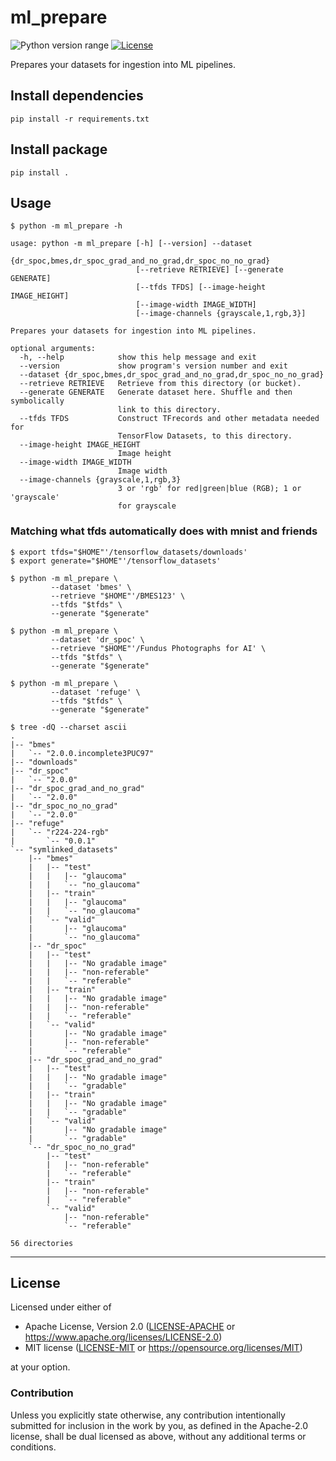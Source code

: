 ml_prepare
==========
![Python version range](https://img.shields.io/badge/python-2.7%E2%80%933.6+-blue.svg)
[![License](https://img.shields.io/badge/license-Apache--2.0%20OR%20MIT-blue.svg)](https://opensource.org/licenses/Apache-2.0)

Prepares your datasets for ingestion into ML pipelines.

## Install dependencies

    pip install -r requirements.txt

## Install package

    pip install .

## Usage

    $ python -m ml_prepare -h

    usage: python -m ml_prepare [-h] [--version] --dataset
                                {dr_spoc,bmes,dr_spoc_grad_and_no_grad,dr_spoc_no_no_grad}
                                [--retrieve RETRIEVE] [--generate GENERATE]
                                [--tfds TFDS] [--image-height IMAGE_HEIGHT]
                                [--image-width IMAGE_WIDTH]
                                [--image-channels {grayscale,1,rgb,3}]
    
    Prepares your datasets for ingestion into ML pipelines.
    
    optional arguments:
      -h, --help            show this help message and exit
      --version             show program's version number and exit
      --dataset {dr_spoc,bmes,dr_spoc_grad_and_no_grad,dr_spoc_no_no_grad}
      --retrieve RETRIEVE   Retrieve from this directory (or bucket).
      --generate GENERATE   Generate dataset here. Shuffle and then symbolically
                            link to this directory.
      --tfds TFDS           Construct TFrecords and other metadata needed for
                            TensorFlow Datasets, to this directory.
      --image-height IMAGE_HEIGHT
                            Image height
      --image-width IMAGE_WIDTH
                            Image width
      --image-channels {grayscale,1,rgb,3}
                            3 or 'rgb' for red|green|blue (RGB); 1 or 'grayscale'
                            for grayscale

### Matching what tfds automatically does with mnist and friends

    $ export tfds="$HOME"'/tensorflow_datasets/downloads'
    $ export generate="$HOME"'/tensorflow_datasets'

    $ python -m ml_prepare \
             --dataset 'bmes' \
             --retrieve "$HOME"'/BMES123' \
             --tfds "$tfds" \
             --generate "$generate"
    
    $ python -m ml_prepare \
             --dataset 'dr_spoc' \
             --retrieve "$HOME"'/Fundus Photographs for AI' \
             --tfds "$tfds" \
             --generate "$generate"

    $ python -m ml_prepare \
             --dataset 'refuge' \
             --tfds "$tfds" \
             --generate "$generate"

    $ tree -dQ --charset ascii
    .
    |-- "bmes"
    |   `-- "2.0.0.incomplete3PUC97"
    |-- "downloads"
    |-- "dr_spoc"
    |   `-- "2.0.0"
    |-- "dr_spoc_grad_and_no_grad"
    |   `-- "2.0.0"
    |-- "dr_spoc_no_no_grad"
    |   `-- "2.0.0"
    |-- "refuge"
    |   `-- "r224-224-rgb"
    |       `-- "0.0.1"
    `-- "symlinked_datasets"
        |-- "bmes"
        |   |-- "test"
        |   |   |-- "glaucoma"
        |   |   `-- "no_glaucoma"
        |   |-- "train"
        |   |   |-- "glaucoma"
        |   |   `-- "no_glaucoma"
        |   `-- "valid"
        |       |-- "glaucoma"
        |       `-- "no_glaucoma"
        |-- "dr_spoc"
        |   |-- "test"
        |   |   |-- "No gradable image"
        |   |   |-- "non-referable"
        |   |   `-- "referable"
        |   |-- "train"
        |   |   |-- "No gradable image"
        |   |   |-- "non-referable"
        |   |   `-- "referable"
        |   `-- "valid"
        |       |-- "No gradable image"
        |       |-- "non-referable"
        |       `-- "referable"
        |-- "dr_spoc_grad_and_no_grad"
        |   |-- "test"
        |   |   |-- "No gradable image"
        |   |   `-- "gradable"
        |   |-- "train"
        |   |   |-- "No gradable image"
        |   |   `-- "gradable"
        |   `-- "valid"
        |       |-- "No gradable image"
        |       `-- "gradable"
        `-- "dr_spoc_no_no_grad"
            |-- "test"
            |   |-- "non-referable"
            |   `-- "referable"
            |-- "train"
            |   |-- "non-referable"
            |   `-- "referable"
            `-- "valid"
                |-- "non-referable"
                `-- "referable"
    
    56 directories


---

## License

Licensed under either of

- Apache License, Version 2.0 ([LICENSE-APACHE](LICENSE-APACHE) or <https://www.apache.org/licenses/LICENSE-2.0>)
- MIT license ([LICENSE-MIT](LICENSE-MIT) or <https://opensource.org/licenses/MIT>)

at your option.

### Contribution

Unless you explicitly state otherwise, any contribution intentionally submitted
for inclusion in the work by you, as defined in the Apache-2.0 license, shall be
dual licensed as above, without any additional terms or conditions.
